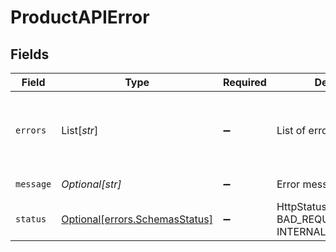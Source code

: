 # ProductAPIError


## Fields

| Field                                                                  | Type                                                                   | Required                                                               | Description                                                            | Example                                                                |
| ---------------------------------------------------------------------- | ---------------------------------------------------------------------- | ---------------------------------------------------------------------- | ---------------------------------------------------------------------- | ---------------------------------------------------------------------- |
| `errors`                                                               | List[*str*]                                                            | :heavy_minus_sign:                                                     | List of errors occurred.                                               | [<br/>"field1 is not valid",<br/>"field2 is not valid"<br/>]           |
| `message`                                                              | *Optional[str]*                                                        | :heavy_minus_sign:                                                     | Error message descriptor.                                              | Error message descriptor.                                              |
| `status`                                                               | [Optional[errors.SchemasStatus]](../../models/errors/schemasstatus.md) | :heavy_minus_sign:                                                     | HttpStatus of the request : BAD_REQUEST, INTERNAL_SERVER_ERROR.        | BAD_REQUEST                                                            |